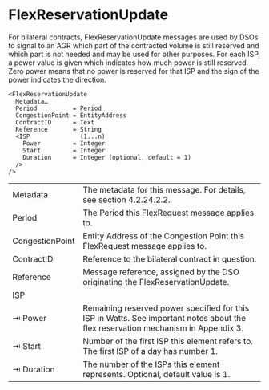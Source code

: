 # FlexReservationUpdate

For bilateral contracts, FlexReservationUpdate messages are used by DSOs to signal to an AGR which part of the contracted volume is still reserved and which part is not needed and may be used for other purposes.
For each ISP, a power value is given which indicates how much power is still reserved. Zero power means that no power is reserved for that ISP and the sign of the power indicates the direction.

```
<FlexReservationUpdate
  Metadata…
  Period          = Period
  CongestionPoint = EntityAddress
  ContractID      = Text
  Reference       = String
  <ISP              (1...n)
    Power         = Integer
    Start         = Integer
    Duration      = Integer (optional, default = 1)
  />
/>
```

|                 |                                                                                                                                   |
|-----------------|-----------------------------------------------------------------------------------------------------------------------------------|
| Metadata        | The metadata for this message. For details, see section 4.2.24.2.2.                                                               |
| Period          | The Period this FlexRequest message applies to.                                                                                   |
| CongestionPoint | Entity Address of the Congestion Point this FlexRequest message applies to.                                                       |
| ContractID      | Reference to the bilateral contract in question.                                                                                  |
| Reference       | Message reference, assigned by the DSO originating the FlexReservationUpdate.                                                     |
| ISP             |                                                                                                                                   |
| ⇥ Power         | Remaining reserved power specified for this ISP in Watts. See important notes about the flex reservation mechanism in Appendix 3. |
| ⇥ Start         | Number of the first ISP this element refers to. The first ISP of a day has number 1.                                              |
| ⇥ Duration      | The number of the ISPs this element represents. Optional, default value is 1.                                                     |
